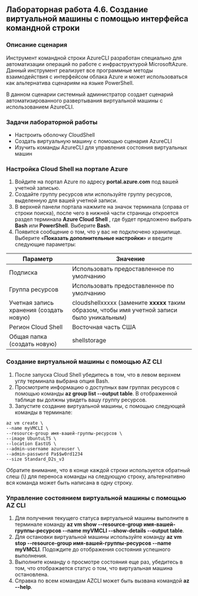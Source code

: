 ## Лабораторная работа 4.6. Создание виртуальной машины с помощью интерфейса командной строки

### Описание сценария

Инструмент командной строки AzureCLI разработан специально для автоматизации операций по работе с инфраструктурой MicrosoftAzure. Данный инструмент реализует все программные методы взаимодействия с интерфейсом облака Azure и может использоваться как альтернатива сценариям на языке PowerShell.

В данном сценарии системный администратор создает сценарий автоматизированного развертывания виртуальной машины с использованием AzureCLI.

### Задачи лабораторной работы

- Настроить оболочку CloudShell
- Создать виртуальную машину с помощью сценария AzureCLI
- Изучить команды AzureCLI для управления состояния виртуальных машин

### Настройка Cloud Shell  на портале  Azure

1. Войдите на портал Azure по адресу **portal.azure.com** под вашей учетной записью.
2. Создайте группу ресурсов или используйте группу ресурсов, выделенную для вашей учетной записи.
3. В верхней панели портала нажмите на значок терминала (справа от строки поиска), после чего в нижней части страницы откроется раздел терминала **Azure Cloud Shell** , где будет предложено выбрать **Bash** или **PowerShell**. Выберите **Bash**.
4. Появится сообщение о том, что у вас не подключено хранилище. Выберите «**Показать дополнительные настройки**» и введите следующие параметры:

| **Параметр** | **Значение** |
| --- | --- |
| Подписка | Использовать предоставленное по умолчанию |
| Группа ресурсов | Использовать предоставленное по умолчанию |
| Учетная запись хранения (создать новую) | cloudshellxxxxx (замените **xxxxx** таким образом, чтобы имя учетной записи было уникальным) |
| Регион Cloud Shell | Восточная часть США |
| Общая папка (создать новую) | shellstorage |

### Создание виртуальной машины с помощью AZ CLI

1. После запуска Cloud Shell убедитесь в том, что в левом верхнем углу терминала выбрана опция Bash.
2. Просмотрите информацию о доступных вам группах ресурсов с помощью команды **az group list --output table**. В отображенной таблице вы должны увидеть вашу группу ресурсов.
3. Запустите создание виртуальной машины, с помощью следующей команды в терминале:

```
az vm create \
--name myVMCLI \
--resource-group имя-вашей-группы-ресурсов \
--image UbuntuLTS \
--location EastUS \
--admin-username azureuser \
--admin-password Pa$$w0rd1234
--size Standard_D2s_v3
```

Обратите внимание, что в конце каждой строки используется обратный слеш (\\) для переноса команды на следующую строку, альтернативно вся команда может быть написана в одну строку.

### Управление состоянием виртуальной машины с помощью AZ CLI

1. Для получения текущего статуса виртуальной машины выполните в терминале команду **az vm show --resource-group имя-вашей-группы-ресурсов --name myVMCLI --show-details --output table**.
2. Для остановки виртуальной машины используйте команду **az vm stop --resource-group  имя-вашей-группы-ресурсов --name myVMCLI**. Подождите до отображения состояния успешного выполнения.
3. Выполните команду о просмотре состояния еще раз, убедитесь в том, что отображается статус о том, что виртуальная машина остановлена.
4. Справка по всем командам AZCLI может быть вызвана командой **az --help**.
